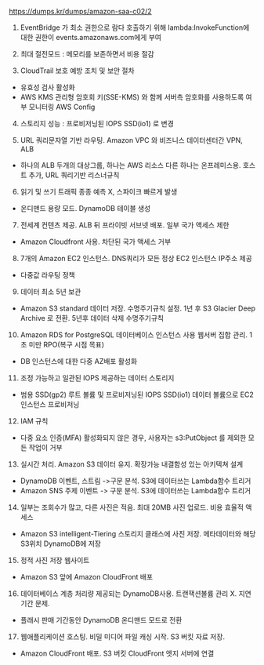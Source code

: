 https://dumps.kr/dumps/amazon-saa-c02/2


1. EventBridge 가 최소 권한으로 람다 호출하기 위해 lambda:InvokeFunction에 대한 권한이 events.amazonaws.com에게 부여

2. 최대 절전모드 : 메모리를 보존하면서 비용 절감

3. CloudTrail 보호 예방 조치 및 보안 절차
- 유효성 검사 활성화
- AWS KMS 관리형 암호회 키(SSE-KMS) 와 함께 서버측 암호화를 사용하도록 여부 모니터링 AWS Config

4. 스토리지 성능 : 프로비저닝된 IOPS SSD(io1) 로 변경


5.  URL 쿼리문자열 기반 라우팅.  Amazon VPC 와 비즈니스 데이터센터간 VPN, ALB
- 하나의 ALB 두개의 대상그룹, 하나는 AWS 리소스 다른 하나는 온프레미스용. 호스트 추가, URL 쿼리기반 리스너규칙


6. 읽기 및 쓰기 트래픽 종종 예측 X, 스파이크 빠르게 발생
- 온디맨드 용량 모드. DynamoDB 테이블 생성


7. 전세계 컨텐츠 제공. ALB 뒤 프라이빗 서브넷 배포. 일부 국가 액세스 제한
- Amazon Cloudfront 사용. 차단된 국가 액세스 거부

8. 7개의 Amazon EC2 인스턴스. DNS쿼리가 모든 정상 EC2 인스턴스 IP주소 제공
- 다중값 라우팅 정책

9. 데이터 최소 5년 보관
- Amazon S3 standard 데이터 저장. 수명주기규칙 설정. 1년 후 S3 Glacier Deep Archive 로 전환. 5년후 데이터 삭제 수명주기규칙

10. Amazon RDS for PostgreSQL 데이터베이스 인스턴스 사용 웹서버 집합 관리. 1초 미만 RPO(복구 시점 목표)
- DB 인스턴스에 대한 다중 AZ배포 활성화


11. 조정 가능하고 일관된 IOPS 제공하는 데이터 스토리지
- 범용 SSD(gp2) 루트 볼륨 및 프로비저닝된 IOPS SSD(io1) 데이터 볼륨으로 EC2인스턴스 프로비저닝


12. IAM 규칙
- 다중 요소 인증(MFA) 활성화되지 않은 경우, 사용자는 s3:PutObject 를 제외한 모든 작업이 거부


13. 실시간 처리. Amazon S3 데이터 유지. 확장가능 내결함성 있는 아키텍쳐 설계
- DynamoDB 이벤트, 스트림 ->구문 분석. S3에 데이터쓰는 Lambda함수 트리거
- Amazon SNS 주제 이벤트 -> 구문 분석. S3에 데이터쓰는 Lambda함수 트리거


14. 일부는 조회수가 많고, 다른 사진은 적음. 최대 20MB 사진 업로드. 비용 효율적 액세스
- Amazon S3 intelligent-Tiering 스토리지 클래스에 사진 저장. 메타데이터와 해당 S3위치 DynamoDB에 저장


15. 정적 사진 저장 웹사이트
- Amazon S3 앞에 Amazon CloudFront 배포


16. 데이터베이스 계층 처리량 제공되는 DynamoDB사용. 트랜잭션볼륨 관리 X. 지연기간 문제.
- 플래시 판매 기간동안 DynamoDB 온디맨드 모드로 전환

17. 웹애플리케이션 호스팅. 비밀 미디어 파일 캐싱 시작. S3 버킷 자료 저장.  
- Amazon CloudFront 배포. S3 버킷 CloudFront 엣지 서버에 연결
